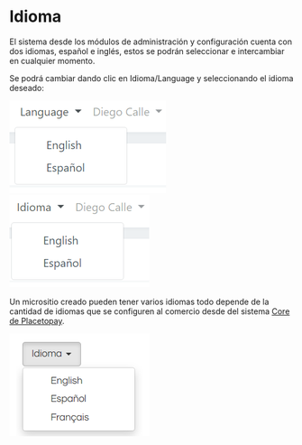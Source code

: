 # Idioma

El sistema desde los módulos de administración y configuración cuenta con dos idiomas, español e inglés, estos se podrán seleccionar e intercambiar en cualquier momento.

Se podrá cambiar dando clic en Idioma/Language y seleccionando el idioma deseado:

![language_checkList_spanish](../../images_folder/general/language/language_checkList_spanish.png)  ![language_checkList_english](../../images_folder/general/language/language_checkList_english.png)


Un micrositio creado pueden tener varios idiomas todo depende de la cantidad de idiomas que se configuren al comercio desde del sistema [Core de Placetopay](https://panel.placetopay.com/).

![languageSites](../../images_folder/general/language/languageSites.png)